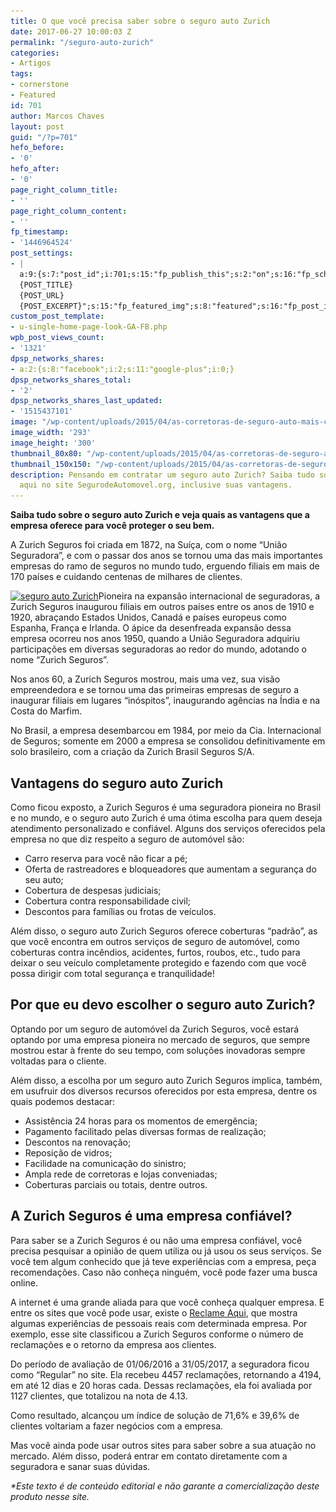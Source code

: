 ```yaml
---
title: O que você precisa saber sobre o seguro auto Zurich
date: 2017-06-27 10:00:03 Z
permalink: "/seguro-auto-zurich"
categories:
- Artigos
tags:
- cornerstone
- Featured
id: 701
author: Marcos Chaves
layout: post
guid: "/?p=701"
hefo_before:
- '0'
hefo_after:
- '0'
page_right_column_title:
- ''
page_right_column_content:
- ''
fp_timestamp:
- '1446964524'
post_settings:
- |
  a:9:{s:7:"post_id";i:701;s:15:"fp_publish_this";s:2:"on";s:16:"fp_schedule_this";s:3:"yes";s:11:"fp_datetime";s:0:"";s:18:"fp_timezone_offset";s:3:"120";s:8:"msg_body";s:66:"Novo post no {SITE_NAME}
  {POST_TITLE}
  {POST_URL}
  {POST_EXCERPT}";s:15:"fp_featured_img";s:8:"featured";s:16:"fp_post_img_text";s:0:"";s:5:"pages";a:2:{i:0;s:3:"own";i:1;s:15:"520743491417556";}}
custom_post_template:
- u-single-home-page-look-GA-FB.php
wpb_post_views_count:
- '1321'
dpsp_networks_shares:
- a:2:{s:8:"facebook";i:2;s:11:"google-plus";i:0;}
dpsp_networks_shares_total:
- '2'
dpsp_networks_shares_last_updated:
- '1515437101'
image: "/wp-content/uploads/2015/04/as-corretoras-de-seguro-auto-mais-confiaveis.jpg"
image_width: '293'
image_height: '300'
thumbnail_80x80: "/wp-content/uploads/2015/04/as-corretoras-de-seguro-auto-mais-confiaveis-80x80.jpg"
thumbnail_150x150: "/wp-content/uploads/2015/04/as-corretoras-de-seguro-auto-mais-confiaveis-150x150.jpg"
description: Pensando em contratar um seguro auto Zurich? Saiba tudo sobre esta seguradora,
  aqui no site SegurodeAutomovel.org, inclusive suas vantagens.
---
```


**Saiba tudo sobre o seguro auto Zurich e veja quais as vantagens que a empresa oferece para você proteger o seu bem.**

A Zurich Seguros foi criada em 1872, na Suíça, com o nome “União Seguradora”, e com o passar dos anos se tornou uma das mais importantes empresas do ramo de seguros no mundo tudo, erguendo filiais em mais de 170 países e cuidando centenas de milhares de clientes.

[<img class="aligncenter wp-image-3460 size-full" title="seguro auto Zurich" src="/wp-content/uploads/2015/07/seguro-auto-zurich.jpg" alt="seguro auto Zurich" width="630" height="325" srcset="/wp-content/uploads/2015/07/seguro-auto-zurich.jpg 630w, /wp-content/uploads/2015/07/seguro-auto-zurich-250x129.jpg 250w, /wp-content/uploads/2015/07/seguro-auto-zurich-120x62.jpg 120w" sizes="(max-width: 630px) 100vw, 630px" />](/wp-content/uploads/2015/07/seguro-auto-zurich.jpg)Pioneira na expansão internacional de seguradoras, a Zurich Seguros inaugurou filiais em outros países entre os anos de 1910 e 1920, abraçando Estados Unidos, Canadá e países europeus como Espanha, França e Irlanda. O ápice da desenfreada expansão dessa empresa ocorreu nos anos 1950, quando a União Seguradora adquiriu participações em diversas seguradoras ao redor do mundo, adotando o nome “Zurich Seguros”.

Nos anos 60, a Zurich Seguros mostrou, mais uma vez, sua visão empreendedora e se tornou uma das primeiras empresas de seguro a inaugurar filiais em lugares “inóspitos”, inaugurando agências na Índia e na Costa do Marfim.

No Brasil, a empresa desembarcou em 1984, por meio da Cia. Internacional de Seguros; somente em 2000 a empresa se consolidou definitivamente em solo brasileiro, com a criação da Zurich Brasil Seguros S/A.

## Vantagens do seguro auto Zurich

Como ficou exposto, a Zurich Seguros é uma seguradora pioneira no Brasil e no mundo, e o seguro auto Zurich é uma ótima escolha para quem deseja atendimento personalizado e confiável. Alguns dos serviços oferecidos pela empresa no que diz respeito a seguro de automóvel são:

  * Carro reserva para você não ficar a pé;
  * Oferta de rastreadores e bloqueadores que aumentam a segurança do seu auto;
  * Cobertura de despesas judiciais;
  * Cobertura contra responsabilidade civil;
  * Descontos para famílias ou frotas de veículos.

Além disso, o seguro auto Zurich Seguros oferece coberturas “padrão”, as que você encontra em outros serviços de seguro de automóvel, como coberturas contra incêndios, acidentes, furtos, roubos, etc., tudo para deixar o seu veículo completamente protegido e fazendo com que você possa dirigir com total segurança e tranquilidade!

## Por que eu devo escolher o seguro auto Zurich?

Optando por um seguro de automóvel da Zurich Seguros, você estará optando por uma empresa pioneira no mercado de seguros, que sempre mostrou estar à frente do seu tempo, com soluções inovadoras sempre voltadas para o cliente.

Além disso, a escolha por um seguro auto Zurich Seguros implica, também, em usufruir dos diversos recursos oferecidos por esta empresa, dentre os quais podemos destacar:

  * Assistência 24 horas para os momentos de emergência;
  * Pagamento facilitado pelas diversas formas de realização;
  * Descontos na renovação;
  * Reposição de vidros;
  * Facilidade na comunicação do sinistro;
  * Ampla rede de corretoras e lojas conveniadas;
  * Coberturas parciais ou totais, dentre outros.

## A Zurich Seguros é uma empresa confiável?

Para saber se a Zurich Seguros é ou não uma empresa confiável, você precisa pesquisar a opinião de quem utiliza ou já usou os seus serviços. Se você tem algum conhecido que já teve experiências com a empresa, peça recomendações. Caso não conheça ninguém, você pode fazer uma busca online.

A internet é uma grande aliada para que você conheça qualquer empresa. E entre os sites que você pode usar, existe o <a href="https://www.reclameaqui.com.br/empresa/zurich-seguros/" target="_blank" rel="noopener noreferrer">Reclame Aqui</a>, que mostra algumas experiências de pessoais reais com determinada empresa. Por exemplo, esse site classificou a Zurich Seguros conforme o número de reclamações e o retorno da empresa aos clientes.

Do período de avaliação de 01/06/2016 a 31/05/2017, a seguradora ficou como “Regular” no site. Ela recebeu 4457 reclamações, retornando a 4194, em até 12 dias e 20 horas cada. Dessas reclamações, ela foi avaliada por 1127 clientes, que totalizou na nota de 4.13.

Como resultado, alcançou um índice de solução de 71,6% e 39,6% de clientes voltariam a fazer negócios com a empresa.

Mas você ainda pode usar outros sites para saber sobre a sua atuação no mercado. Além disso, poderá entrar em contato diretamente com a seguradora e sanar suas dúvidas.

_*Este texto é de conteúdo editorial e não garante a comercialização deste produto nesse site._